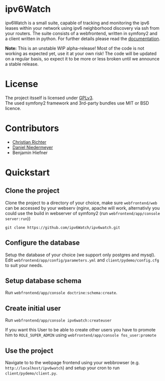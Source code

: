 ipv6Watch
=========
ipv6Watch is a small suite, capable of tracking and monitoring the ipv6 leases within your network using ipv6 neighborhood discovery via ssh from your routers.
The suite consists of a webfrontend, written in symfony2 and a client written in python.
For further details please read the <a href="docs/README.md" target="_blank">documentation</a>.

<b>Note:</b> This is an unstable WIP alpha-release! Most of the code is not working as expected yet, use it at your own risk! The code will be updated on a regular basis, so expect it to be more or less broken until we announce a stable release.

License
=======
The project itsself is licensed under <a href="LICENSE">GPLv3</a>.<br>
The used symfony2 framework and 3rd-party bundles use MIT or BSD licence.

Contributors
============
- <a href="https://github.com/dragonchaser">Christian Richter</a>
- <a href="https://github.com/danielniedermeyer">Daniel Niedermeyer</a>
- Benjamin Hiefner


Quickstart
==========
Clone the project
-----------------
Clone the project to a directory of your choice, make sure `webfrontend/web` can be accessed by your webserv (nginx, apache will work, alternativly you could use the build in webserver of symfony2 (run `webfrontend/app/console server:run`))
```
git clone https://github.com/ipv6Watch/ipv6watch.git
```
Configure the database
----------------------
Setup the database of your choice (we support only postgres and mysql).
Edit `webfrontend/app/config/parameters.yml` and `client/pydemo/config.cfg` to suit your needs.

Setup database schema
---------------------
Run `webfrontend/app/console doctrine:schema:create`.

Create initial user
-------------------
Run `webfrontend/app/console ipv6watch:createuser`

If you want this User to be able to create other users you have to promote him to `ROLE_SUPER_ADMIN` using `webfrontend/app/console fos_user:promote`

Use the project
---------------

Navigate to to the webpage frontend using your webbrowser (e.g. `http://localhost/ipv6watch`) and setup your cron to run `client/pydemo/client.py`.